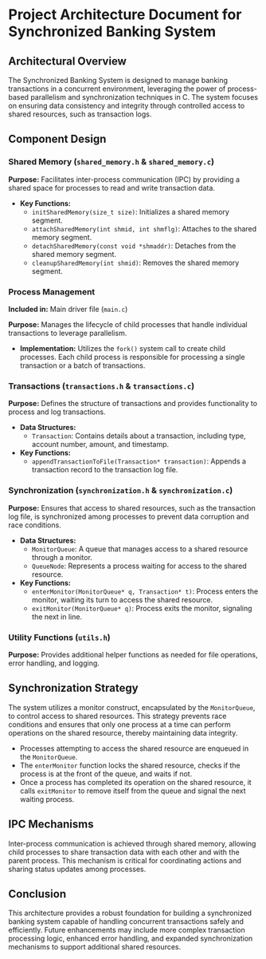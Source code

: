 # Project Architecture Document for Synchronized Banking System

## Architectural Overview

The Synchronized Banking System is designed to manage banking transactions in a concurrent environment, leveraging the power of process-based parallelism and synchronization techniques in C. The system focuses on ensuring data consistency and integrity through controlled access to shared resources, such as transaction logs.

## Component Design

### Shared Memory (`shared_memory.h` & `shared_memory.c`)

**Purpose:** Facilitates inter-process communication (IPC) by providing a shared space for processes to read and write transaction data.

- **Key Functions:**
  - `initSharedMemory(size_t size)`: Initializes a shared memory segment.
  - `attachSharedMemory(int shmid, int shmflg)`: Attaches to the shared memory segment.
  - `detachSharedMemory(const void *shmaddr)`: Detaches from the shared memory segment.
  - `cleanupSharedMemory(int shmid)`: Removes the shared memory segment.

### Process Management

**Included in:** Main driver file (`main.c`)

**Purpose:** Manages the lifecycle of child processes that handle individual transactions to leverage parallelism.

- **Implementation:** Utilizes the `fork()` system call to create child processes. Each child process is responsible for processing a single transaction or a batch of transactions.

### Transactions (`transactions.h` & `transactions.c`)

**Purpose:** Defines the structure of transactions and provides functionality to process and log transactions.

- **Data Structures:**
  - `Transaction`: Contains details about a transaction, including type, account number, amount, and timestamp.
- **Key Functions:**
  - `appendTransactionToFile(Transaction* transaction)`: Appends a transaction record to the transaction log file.

### Synchronization (`synchronization.h` & `synchronization.c`)

**Purpose:** Ensures that access to shared resources, such as the transaction log file, is synchronized among processes to prevent data corruption and race conditions.

- **Data Structures:**
  - `MonitorQueue`: A queue that manages access to a shared resource through a monitor.
  - `QueueNode`: Represents a process waiting for access to the shared resource.
- **Key Functions:**
  - `enterMonitor(MonitorQueue* q, Transaction* t)`: Process enters the monitor, waiting its turn to access the shared resource.
  - `exitMonitor(MonitorQueue* q)`: Process exits the monitor, signaling the next in line.

### Utility Functions (`utils.h`)

**Purpose:** Provides additional helper functions as needed for file operations, error handling, and logging.

## Synchronization Strategy

The system utilizes a monitor construct, encapsulated by the `MonitorQueue`, to control access to shared resources. This strategy prevents race conditions and ensures that only one process at a time can perform operations on the shared resource, thereby maintaining data integrity.

- Processes attempting to access the shared resource are enqueued in the `MonitorQueue`.
- The `enterMonitor` function locks the shared resource, checks if the process is at the front of the queue, and waits if not.
- Once a process has completed its operation on the shared resource, it calls `exitMonitor` to remove itself from the queue and signal the next waiting process.

## IPC Mechanisms

Inter-process communication is achieved through shared memory, allowing child processes to share transaction data with each other and with the parent process. This mechanism is critical for coordinating actions and sharing status updates among processes.

## Conclusion

This architecture provides a robust foundation for building a synchronized banking system capable of handling concurrent transactions safely and efficiently. Future enhancements may include more complex transaction processing logic, enhanced error handling, and expanded synchronization mechanisms to support additional shared resources.
